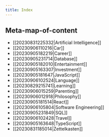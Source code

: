 ```yaml
---
title: Index
---
```


## Meta-map-of-content

- [[20230831225332|Artificial Intelligence]]
- [[20230906110216|Car]]
- [[20230905182219|Career]]
- [[20230905231714|Database]]
- [[20230905182010|Entertainment]]
- [[20230905163307|Investment]]
- [[20230905181647|JavaScript]]
- [[20230906102524|Language]]
- [[20230829215741|Learning]]
- [[20230906015259|Parenting]]
- [[20230906012918|Philosophy]]
- [[20230905181514|React]]
- [[20230906105804|Software Engineering]]
- [[20230905231849|SQL]]
- [[20230906102428|Travel]]
- [[20230905163648|TypeScript]]
- [[20230831185014|Zettelkasten]]
